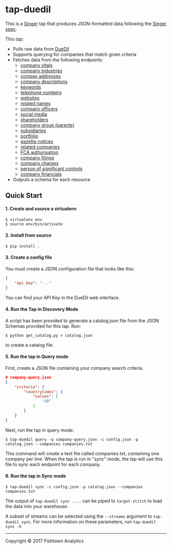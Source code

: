 # tap-duedil

This is a [Singer](https://singer.io) tap that produces JSON-formatted data
following the [Singer spec](https://github.com/singer-io/getting-started/blob/master/SPEC.md).

This tap:
 - Pulls raw data from [DueDil](https://www.duedil.com/api/docs#tag/Essentials)
 - Supports querying for companies that match given criteria
 - Fetches data from the following endpoints:
   - [company vitals](https://www.duedil.com/api/docs#tag/Essentials%2Fpaths%2F~1company~1%7BcountryCode%7D~1%7BcompanyId%7D.%7Bformat%7D%2Fget)
   - [company industries](https://www.duedil.com/api/docs#tag/Essentials%2Fpaths%2F~1company~1%7BcountryCode%7D~1%7BcompanyId%7D~1industries.%7Bformat%7D%2Fget)
   - [compay addresses](https://www.duedil.com/api/docs#tag/Essentials%2Fpaths%2F~1company~1%7BcountryCode%7D~1%7BcompanyId%7D~1addresses.%7Bformat%7D%2Fget)
   - [company descriptions](https://www.duedil.com/api/docs#tag/Essentials%2Fpaths%2F~1company~1%7BcountryCode%7D~1%7BcompanyId%7D~1descriptions.%7Bformat%7D%2Fget)
   - [keywords](https://www.duedil.com/api/docs#tag/Essentials%2Fpaths%2F~1company~1%7BcountryCode%7D~1%7BcompanyId%7D~1keywords.%7Bformat%7D%2Fget)
   - [telephone numbers](https://www.duedil.com/api/docs#tag/Essentials%2Fpaths%2F~1company~1%7BcountryCode%7D~1%7BcompanyId%7D~1telephone-numbers.%7Bformat%7D%2Fget)
   - [websites](https://www.duedil.com/api/docs#tag/Essentials%2Fpaths%2F~1company~1%7BcountryCode%7D~1%7BcompanyId%7D~1websites.%7Bformat%7D%2Fget)
   - [related names](https://www.duedil.com/api/docs#tag/Essentials%2Fpaths%2F~1company~1%7BcountryCode%7D~1%7BcompanyId%7D~1related-names.%7Bformat%7D%2Fget)
   - [company officers](https://www.duedil.com/api/docs#tag/Essentials%2Fpaths%2F~1company~1%7BcountryCode%7D~1%7BcompanyId%7D~1officers.%7Bformat%7D%2Fget)
   - [social media](https://www.duedil.com/api/docs#tag/Essentials%2Fpaths%2F~1company~1%7BcountryCode%7D~1%7BcompanyId%7D~1social-media-profiles.%7Bformat%7D%2Fget)
   - [shareholders](https://www.duedil.com/api/docs#tag/Ownership%2Fpaths%2F~1company~1%7BcountryCode%7D~1%7BcompanyId%7D~1shareholders.%7Bformat%7D%2Fget)
   - [company group (parents)](https://www.duedil.com/api/docs#tag/Ownership%2Fpaths%2F~1company~1%7BcountryCode%7D~1%7BcompanyId%7D~1group-parents.%7Bformat%7D%2Fget)
    - [subsidiaries](https://www.duedil.com/api/docs#tag/Ownership%2Fpaths%2F~1company~1%7BcountryCode%7D~1%7BcompanyId%7D~1group-subsidiaries.%7Bformat%7D%2Fget)
   - [portfolio](https://www.duedil.com/api/docs#tag/Ownership%2Fpaths%2F~1company~1%7BcountryCode%7D~1%7BcompanyId%7D~1portfolio-companies.%7Bformat%7D%2Fget)
   - [gazette notices](https://www.duedil.com/api/docs#tag/Ownership%2Fpaths%2F~1company~1%7BcountryCode%7D~1%7BcompanyId%7D~1gazette-notices.%7Bformat%7D%2Fget)
   - [related companies](https://www.duedil.com/api/docs#tag/Ownership%2Fpaths%2F~1company~1%7BcountryCode%7D~1%7BcompanyId%7D~1related-companies.%7Bformat%7D%2Fget)
   - [FCA authorisation](https://www.duedil.com/api/docs#tag/Ownership%2Fpaths%2F~1company~1%7BcountryCode%7D~1%7BcompanyId%7D~1fca-authorisations.%7Bformat%7D%2Fget)
   - [company filings](https://www.duedil.com/api/docs#tag/Ownership%2Fpaths%2F~1company~1%7BcountryCode%7D~1%7BcompanyId%7D~1filings.%7Bformat%7D%2Fget)
   - [company charges](https://www.duedil.com/api/docs#tag/Ownership%2Fpaths%2F~1company~1%7BcountryCode%7D~1%7BcompanyId%7D~1charges.%7Bformat%7D%2Fget)
   - [person of significant controls](https://www.duedil.com/api/docs#tag/Ownership%2Fpaths%2F~1company~1%7BcountryCode%7D~1%7BcompanyId%7D~1persons-significant-control.%7Bformat%7D%2Fget)
   - [company financials](https://www.duedil.com/api/docs#tag/Financials%2Fpaths%2F~1company~1%7BcountryCode%7D~1%7BcompanyId%7D~1financials.%7Bformat%7D%2Fget)
 - Outputs a schema for each resource

## Quick Start
#### 1. Create and source a virtualenv

```
$ virtualenv env
$ source env/bin/activate
```

#### 2. Install from source

```
$ pip install .
```

#### 3. Create a config file

You must create a JSON configuration file that looks like this:

```json
{
    "api_key": "..."
}
```

You can find your API Key in the DueDil web interface.

#### 4. Run the Tap in Discovery Mode

A script has been provided to generate a catalog.json file from the JSON Schemas provided for this tap. Run:

```
$ python get_catalog.py > catalog.json
```

to create a catalog file.

#### 5. Run the tap in Query mode

First, create a JSON file containing your company search criteria.

```json
# company-query.json
{
    "criteria": {
        "countryCodes": {
            "values": [
                "GB"
            ]
        }
    }
}
```

Next, run the tap in query mode:

```
$ tap-duedil query -q company-query.json -c config.json -p catalog.json --companies companies.txt
```

This command will create a text file called companies.txt, containing one company per line. When the tap
is run in "sync" mode, the tap will use this file to sync each endpoint for each company.

#### 6. Run the tap in Sync mode

```
$ tap-duedil sync -c config.json -p catalog.json --companies companies.txt
```

The output of `tap-duedil sync ....` can be piped to `target-stitch` to load the data into your warehouse.

A subset of streams can be selected using the `--streams` argument to `tap-duedil sync`. For more information 
on these parameters, run `tap-duedil sync -h`

---

Copyright &copy; 2017 Fishtown Analytics
